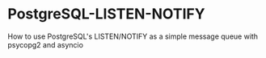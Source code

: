 # PostgreSQL-LISTEN-NOTIFY
How to use PostgreSQL's LISTEN/NOTIFY as a simple message queue with psycopg2 and asyncio
